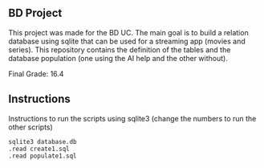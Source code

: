 ## BD Project

This project was made for the BD UC. The main goal is to build a relation database using sqlite that can be used for a streaming app (movies and series). This repository contains the definition of the tables and the database population
(one using the AI help and the other without).


Final Grade: 16.4

## Instructions

Instructions to run the scripts using sqlite3 (change the numbers to run the other scripts)

```
sqlite3 database.db
.read create1.sql
.read populate1.sql
```
